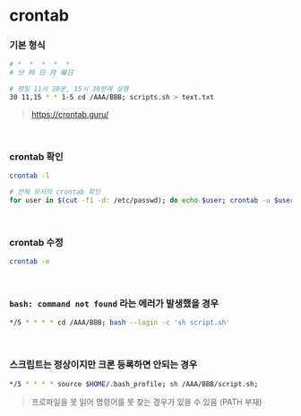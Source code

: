 crontab
===

### 기본 형식
```sh
# *  *  *  *  *
# 分 時 日 月 曜日

# 평일 11시 30분, 15시 30분에 실행
30 11,15 * * 1-5 cd /AAA/BBB; scripts.sh > text.txt
```
>https://crontab.guru/

<br>

### crontab 확인
```sh
crontab -l

# 전체 유저의 crontab 확인
for user in $(cut -f1 -d: /etc/passwd); do echo $user; crontab -u $user -l; done
```

<br>

### crontab 수정
```sh
crontab -e
```

<br>

### `bash: command not found` 라는 에러가 발생했을 경우
```sh
*/5 * * * * cd /AAA/BBB; bash --login -c 'sh script.sh'
```

<br>

### 스크립트는 정상이지만 크론 등록하면 안되는 경우
```sh
*/5 * * * * source $HOME/.bash_profile; sh /AAA/BBB/script.sh;
```
>프로파일을 못 읽어 명령어를 못 찾는 경우가 있을 수 있음 (PATH 부재)

<br>

###
